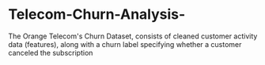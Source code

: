 # Telecom-Churn-Analysis-
The Orange Telecom's Churn Dataset, consists of cleaned customer activity data (features), along with a churn label specifying whether a customer canceled the subscription
